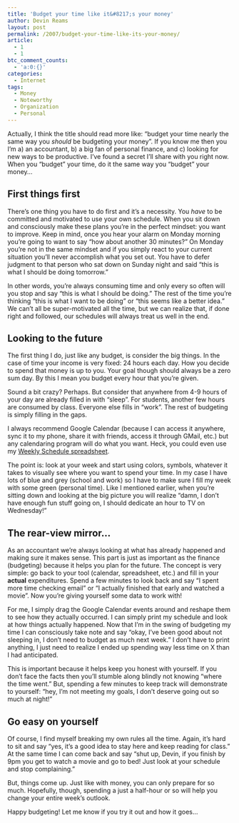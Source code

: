 ```yaml
---
title: 'Budget your time like it&#8217;s your money'
author: Devin Reams
layout: post
permalink: /2007/budget-your-time-like-its-your-money/
article:
  - 1
  - 1
btc_comment_counts:
  - 'a:0:{}'
categories:
  - Internet
tags:
  - Money
  - Noteworthy
  - Organization
  - Personal
---
```

Actually, I think the title should read more like: &#8220;budget your time nearly the same way you *should* be budgeting your money&#8221;. If you know me then you I&#8217;m a) an accountant, b) a big fan of personal finance, and c) looking for new ways to be productive. I&#8217;ve found a secret I&#8217;ll share with you right now. When you &#8220;budget&#8221; your time, do it the same way you &#8220;budget&#8221; your money&#8230;

<!--more-->

## First things first

There&#8217;s one thing you have to do first and it&#8217;s a necessity. You *have* to be committed and motivated to use your own schedule. When you sit down and consciously make these plans you&#8217;re in the perfect mindset: you want to improve. Keep in mind, once you hear your alarm on Monday morning you&#8217;re going to want to say &#8220;how about another 30 minutes?&#8221; On Monday you&#8217;re not in the same mindset and if you simply react to your current situation you&#8217;ll never accomplish what you set out. You have to defer judgment to that person who sat down on Sunday night and said &#8220;this is what I should be doing tomorrow.&#8221;

In other words, you&#8217;re always consuming time and only every so often will you stop and say &#8220;this is what I should be doing.&#8221; The rest of the time you&#8217;re thinking &#8220;this is what I want to be doing&#8221; or &#8220;this seems like a better idea.&#8221; We can&#8217;t all be super-motivated all the time, but we can realize that, if done right and followed, our schedules will always treat us well in the end.

## Looking to the future

The first thing I do, just like any budget, is consider the big things. In the case of time your income is very fixed: 24 hours each day. How you decide to spend that money is up to you. Your goal though should always be a zero sum day. By this I mean you budget every hour that you&#8217;re given.

Sound a bit crazy? Perhaps. But consider that anywhere from 4-9 hours of your day are already filled in with &#8220;sleep&#8221;. For students, another few hours are consumed by class. Everyone else fills in &#8220;work&#8221;. The rest of budgeting is simply filling in the gaps.

I always recommend Google Calendar (because I can access it anywhere, sync it to my phone, share it with friends, access it through GMail, etc.) but any calendaring program will do what you want. Heck, you could even use my [Weekly Schedule spreadsheet][1].

The point is: look at your week and start using colors, symbols, whatever it takes to visually see where you want to spend your time. In my case I have lots of blue and grey (school and work) so I have to make sure I fill my week with some green (personal time). Like I mentioned earlier, when you&#8217;re sitting down and looking at the big picture you will realize &#8220;damn, I don&#8217;t have enough fun stuff going on, I should dedicate an hour to TV on Wednesday!&#8221;

## The rear-view mirror&#8230;

As an accountant we&#8217;re always looking at what has already happened and making sure it makes sense. This part is just as important as the finance (budgeting) because it helps you plan for the future. The concept is very simple: go back to your tool (calendar, spreadsheet, etc.) and fill in your **actual** expenditures. Spend a few minutes to look back and say &#8220;I spent more time checking email&#8221; or &#8220;I actually finished that early and watched a movie&#8221;. Now you&#8217;re giving yourself some data to work with!

For me, I simply drag the Google Calendar events around and reshape them to see how they actually occurred. I can simply print my schedule and look at how things actually happened. Now that I&#8217;m in the swing of budgeting my time I can consciously take note and say &#8220;okay, I&#8217;ve been good about not sleeping in, I don&#8217;t need to budget as much next week.&#8221; I don&#8217;t have to print anything, I just need to realize I ended up spending way less time on X than I had anticipated.

This is important because it helps keep you honest with yourself. If you don&#8217;t face the facts then you&#8217;ll stumble along blindly not knowing &#8220;where the time went.&#8221; But, spending a few minutes to keep track will demonstrate to yourself: &#8220;hey, I&#8217;m not meeting my goals, I don&#8217;t deserve going out so much at night!&#8221;

## Go easy on yourself

Of course, I find myself breaking my own rules all the time. Again, it&#8217;s hard to sit and say &#8220;yes, it&#8217;s a good idea to stay here and keep reading for class.&#8221; At the same time I can come back and say &#8220;shut up, Devin, if you finish by 9pm you get to watch a movie and go to bed! Just look at your schedule and stop complaining.&#8221;

But, things come up. Just like with money, you can only prepare for so much. Hopefully, though, spending a just a half-hour or so will help you change your entire week&#8217;s outlook.

Happy budgeting! Let me know if you try it out and how it goes&#8230;

 [1]: http://devinreams.com/2006/05/16/weekly-schedule-2/